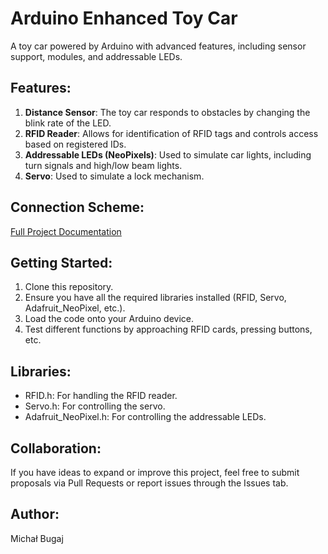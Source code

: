# Arduino Enhanced Toy Car

A toy car powered by Arduino with advanced features, including sensor support, modules, and addressable LEDs.

## Features:
1. **Distance Sensor**: The toy car responds to obstacles by changing the blink rate of the LED.
2. **RFID Reader**: Allows for identification of RFID tags and controls access based on registered IDs.
3. **Addressable LEDs (NeoPixels)**: Used to simulate car lights, including turn signals and high/low beam lights.
4. **Servo**: Used to simulate a lock mechanism.

## Connection Scheme:
[Full Project Documentation](Documentation.pdf)

## Getting Started:
1. Clone this repository.
2. Ensure you have all the required libraries installed (RFID, Servo, Adafruit_NeoPixel, etc.).
3. Load the code onto your Arduino device.
4. Test different functions by approaching RFID cards, pressing buttons, etc.

## Libraries:
- RFID.h: For handling the RFID reader.
- Servo.h: For controlling the servo.
- Adafruit_NeoPixel.h: For controlling the addressable LEDs.

## Collaboration:
If you have ideas to expand or improve this project, feel free to submit proposals via Pull Requests or report issues through the Issues tab.

## Author:
Michał Bugaj
